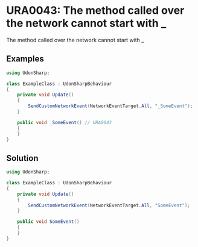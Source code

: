 # URA0043: The method called over the network cannot start with \_

The method called over the network cannot start with \_

## Examples

```csharp
using UdonSharp;

class ExampleClass : UdonSharpBehaviour
{
    private void Update()
    {
        SendCustomNetworkEvent(NetworkEventTarget.All, "_SomeEvent");
    }

    public void _SomeEvent() // URA0043
    {
    }
}
```

## Solution

```csharp
using UdonSharp;

class ExampleClass : UdonSharpBehaviour
{
    private void Update()
    {
        SendCustomNetworkEvent(NetworkEventTarget.All, "SomeEvent");
    }

    public void SomeEvent()
    {
    }
}
```
